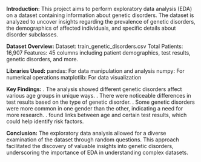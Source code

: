 **Introduction:**
This project aims to perform exploratory data analysis (EDA) on a dataset containing information about genetic disorders. The dataset is analyzed to uncover insights regarding the prevalence of genetic disorders, the demographics of affected individuals, and specific details about disorder subclasses.

**Dataset Overview:**
Dataset: train_genetic_disorders.csv
Total Patients: 16,907
Features: 45 columns including patient demographics, test results, genetic disorders, and more.

**Libraries Used:**
pandas: For data manipulation and analysis
numpy: For numerical operations
matplotlib: For data visualization

**Key Findings:**
. The analysis showed different genetic disorders affect various age groups in unique ways.
. There were noticeable differences in test results based on the type of genetic disorder.
. Some genetic disorders were more common in one gender than the other, indicating a need for more research.
. found links between age and certain test results, which could help identify risk factors.

**Conclusion:**
The exploratory data analysis allowed for a diverse examination of the dataset through random questions. This approach facilitated the discovery of valuable insights into genetic disorders, underscoring the importance of EDA in understanding complex datasets.
